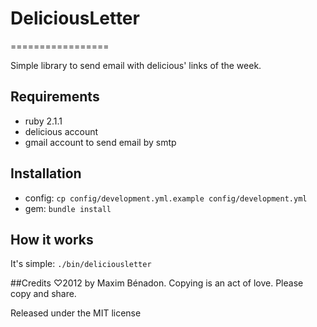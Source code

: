 # DeliciousLetter
=================

Simple library to send email with delicious' links of the week.

## Requirements
 * ruby 2.1.1
 * delicious account
 * gmail account to send email by smtp


## Installation
  * config: `cp config/development.yml.example config/development.yml`
  * gem: `bundle install`

## How it works
It's simple: `./bin/deliciousletter`

##Credits
♡2012 by Maxim Bénadon. Copying is an act of love. Please copy and share.

Released under the MIT license
